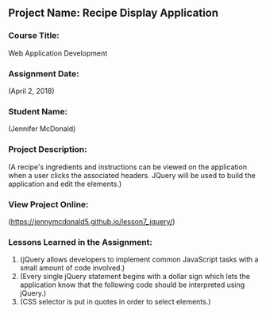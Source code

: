 ## Project Name:  Recipe Display Application

### Course Title:
Web Application Development

### Assignment Date:  
(April 2, 2018)

### Student Name:  
(Jennifer McDonald)

### Project Description:
(A recipe's ingredients and instructions can be viewed on the application
when a user clicks the associated headers. JQuery will be used to build the
application and edit the elements.)

### View Project Online:
(https://jennymcdonald5.github.io/lesson7_jquery/)

### Lessons Learned in the Assignment:
1. (jQuery allows developers to implement common JavaScript tasks with a small
    amount of code involved.)
2. (Every single jQuery statement begins with a dollar sign which lets the 
    application know that the following code should be interpreted using jQuery.)
3. (CSS selector is put in quotes in order to select elements.)

